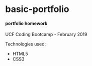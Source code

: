 # basic-portfolio
#### portfolio homework

UCF Coding Bootcamp  -  February 2019

Technologies used: 
- HTML5
- CSS3
